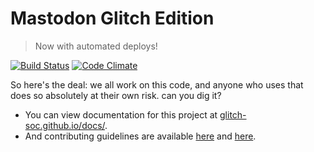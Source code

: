 # Mastodon Glitch Edition

> Now with automated deploys!

[![Build Status](https://img.shields.io/circleci/project/github/funamitech/mastodon.svg)][circleci]
[![Code Climate](https://img.shields.io/codeclimate/maintainability/funamitech/mastodon.svg)][code_climate]

[circleci]: https://circleci.com/gh/funamitech/mastodon
[code_climate]: https://codeclimate.com/github/funamitech/mastodon

So here's the deal: we all work on this code, and anyone who uses that does so absolutely at their own risk. can you dig it?

- You can view documentation for this project at [glitch-soc.github.io/docs/](https://glitch-soc.github.io/docs/).
- And contributing guidelines are available [here](CONTRIBUTING.md) and [here](https://glitch-soc.github.io/docs/contributing/).
